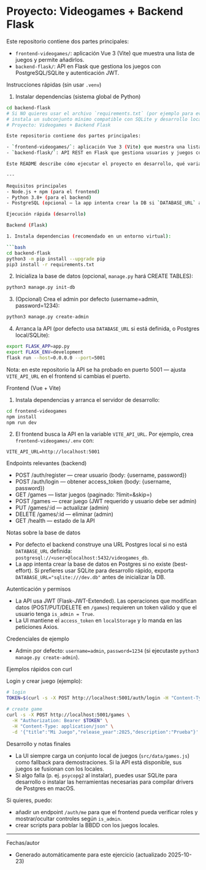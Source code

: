 # Proyecto: Videogames + Backend Flask

Este repositorio contiene dos partes principales:
- `frontend-videogames/`: aplicación Vue 3 (Vite) que muestra una lista de juegos y permite añadirlos.
- `backend-flask/`: API en Flask que gestiona los juegos con PostgreSQL/SQLite y autenticación JWT.

Instrucciones rápidas (sin usar `.venv`)

1) Instalar dependencias (sistema global de Python)

```bash
cd backend-flask
# Si NO quieres usar el archivo `requirements.txt` (por ejemplo para evitar compilar psycopg2)
# instala un subconjunto mínimo compatible con SQLite y desarrollo local:
# Proyecto: Videogames + Backend Flask

Este repositorio contiene dos partes principales:

- `frontend-videogames/`: aplicación Vue 3 (Vite) que muestra una lista de juegos y permite autenticarse, añadir, editar y borrar juegos desde la UI.
- `backend-flask/`: API REST en Flask que gestiona usuarios y juegos con SQLAlchemy y JWT.

Este README describe cómo ejecutar el proyecto en desarrollo, qué variables de entorno configurar y cómo probar las rutas principales.

---

Requisitos principales
- Node.js + npm (para el frontend)
- Python 3.8+ (para el backend)
- PostgreSQL (opcional — la app intenta crear la DB si `DATABASE_URL` apunta a Postgres). Para desarrollo local también se puede usar SQLite.

Ejecución rápida (desarrollo)

Backend (Flask)

1. Instala dependencias (recomendado en un entorno virtual):

```bash
cd backend-flask
python3 -m pip install --upgrade pip
pip3 install -r requirements.txt
```

2. Inicializa la base de datos (opcional, `manage.py` hará CREATE TABLES):

```bash
python3 manage.py init-db
```

3. (Opcional) Crea el admin por defecto (username=admin, password=1234):

```bash
python3 manage.py create-admin
```

4. Arranca la API (por defecto usa `DATABASE_URL` si está definida, o Postgres local/SQLite):

```bash
export FLASK_APP=app.py
export FLASK_ENV=development
flask run --host=0.0.0.0 --port=5001
```

Nota: en este repositorio la API se ha probado en puerto 5001 — ajusta `VITE_API_URL` en el frontend si cambias el puerto.

Frontend (Vue + Vite)

1. Instala dependencias y arranca el servidor de desarrollo:

```bash
cd frontend-videogames
npm install
npm run dev
```

2. El frontend busca la API en la variable `VITE_API_URL`. Por ejemplo, crea `frontend-videogames/.env` con:

```text
VITE_API_URL=http://localhost:5001
```

Endpoints relevantes (backend)
- POST /auth/register — crear usuario (body: {username, password})
- POST /auth/login — obtener access_token (body: {username, password})
- GET /games — listar juegos (paginado: ?limit=&skip=)
- POST /games — crear juego (JWT requerido y usuario debe ser admin)
- PUT /games/:id — actualizar (admin)
- DELETE /games/:id — eliminar (admin)
- GET /health — estado de la API

Notas sobre la base de datos
- Por defecto el backend construye una URL Postgres local si no está `DATABASE_URL` definida: `postgresql://<user>@localhost:5432/videogames_db`.
- La app intenta crear la base de datos en Postgres si no existe (best-effort). Si prefieres usar SQLite para desarrollo rápido, exporta `DATABASE_URL="sqlite:///dev.db"` antes de inicializar la DB.

Autenticación y permisos
- La API usa JWT (Flask-JWT-Extended). Las operaciones que modifican datos (POST/PUT/DELETE en `/games`) requieren un token válido y que el usuario tenga `is_admin = True`.
- La UI mantiene el `access_token` en `localStorage` y lo manda en las peticiones Axios.

Credenciales de ejemplo
- Admin por defecto: `username=admin`, `password=1234` (si ejecutaste `python3 manage.py create-admin`).

Ejemplos rápidos con curl

Login y crear juego (ejemplo):

```bash
# login
TOKEN=$(curl -s -X POST http://localhost:5001/auth/login -H "Content-Type: application/json" -d '{"username":"admin","password":"1234"}' | jq -r .access_token)

# create game
curl -s -X POST http://localhost:5001/games \
  -H "Authorization: Bearer $TOKEN" \
  -H "Content-Type: application/json" \
  -d '{"title":"Mi Juego","release_year":2025,"description":"Prueba"}' | jq .
```

Desarrollo y notas finales
- La UI siempre carga un conjunto local de juegos (`src/data/games.js`) como fallback para demostraciones. Si la API está disponible, sus juegos se fusionan con los locales.
- Si algo falla (p. ej. `psycopg2` al instalar), puedes usar SQLite para desarrollo o instalar las herramientas necesarias para compilar drivers de Postgres en macOS.

Si quieres, puedo:
- añadir un endpoint `/auth/me` para que el frontend pueda verificar roles y mostrar/ocultar controles según `is_admin`.
- crear scripts para poblar la BBDD con los juegos locales.

---

Fechas/autor

- Generado automáticamente para este ejercicio (actualizado 2025-10-23)
